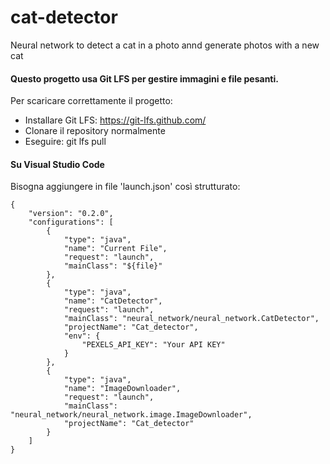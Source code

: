 # cat-detector
Neural network to detect a cat in a photo annd generate photos with a new cat

#### Questo progetto usa Git LFS per gestire immagini e file pesanti.
Per scaricare correttamente il progetto:
- Installare Git LFS: https://git-lfs.github.com/
- Clonare il repository normalmente
- Eseguire: git lfs pull

#### Su Visual Studio Code

Bisogna aggiungere in file 'launch.json' così strutturato:
```
{
    "version": "0.2.0",
    "configurations": [
        {
            "type": "java",
            "name": "Current File",
            "request": "launch",
            "mainClass": "${file}"
        },
        {
            "type": "java",
            "name": "CatDetector",
            "request": "launch",
            "mainClass": "neural_network/neural_network.CatDetector",
            "projectName": "Cat_detector",
            "env": {
                "PEXELS_API_KEY": "Your API KEY"
            }
        },
        {
            "type": "java",
            "name": "ImageDownloader",
            "request": "launch",
            "mainClass": "neural_network/neural_network.image.ImageDownloader",
            "projectName": "Cat_detector"
        }
    ]
}
```
